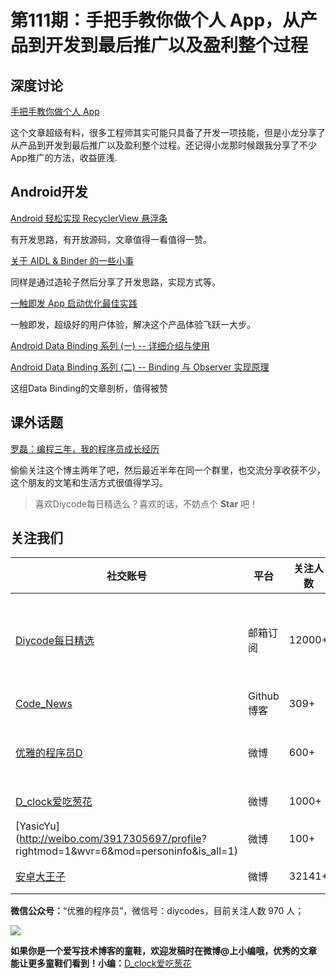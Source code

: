# 第111期：手把手教你做个人 App，从产品到开发到最后推广以及盈利整个过程

## 深度讨论

[手把手教你做个人 App](http://www.diycode.cc/topics/409)

这个文章超级有料，很多工程师其实可能只具备了开发一项技能，但是小龙分享了从产品到开发到最后推广以及盈利整个过程。还记得小龙那时候跟我分享了不少App推广的方法，收益匪浅.

## Android开发

[Android 轻松实现 RecyclerView 悬浮条](http://www.diycode.cc/topics/408)

有开发思路，有开放源码，文章值得一看值得一赞。

[关于 AIDL & Binder 的一些小事](http://www.diycode.cc/topics/407)

同样是通过造轮子然后分享了开发思路，实现方式等。

[一触即发 App 启动优化最佳实践](http://www.diycode.cc/topics/405)

一触即发，超级好的用户体验，解决这个产品体验飞跃一大步。

[Android Data Binding 系列 (一) -- 详细介绍与使用](http://www.diycode.cc/topics/398)

[Android Data Binding 系列 (二) -- Binding 与 Observer 实现原理](http://www.diycode.cc/topics/403)

这组Data Binding的文章剖析，值得被赞

## 课外话题

[罗磊：编程三年，我的程序员成长经历 ](http://www.diycode.cc/news/1476)

偷偷关注这个博主两年了吧，然后最近半年在同一个群里，也交流分享收获不少，这个朋友的文笔和生活方式很值得学习。

> 喜欢Diycode每日精选么？喜欢的话，不妨点个 **Star** 吧！

## 关注我们

| 社交账号  |  平台  | 关注人数 | 说明 |
| -------- | -------- | -------- | -------- |
| [Diycode每日精选](http://list.qq.com/cgi-bin/qf_invite?id=d469993d2c888e971c0fbb2309c4d84256968386b126b967)|   邮箱订阅  | 12000+ | 每日分享一次Android、iOS、Swfit技术干货  |
| [Code_News](https://github.com/DiyCodes/code_news) |    Github博客  |309+ | 每日邮件推送列表  |
| [优雅的程序员D](http://weibo.com/u/5891258264) |   微博  | 600+ | 官方微博，每日分享开源信息  |
| [D_clock爱吃葱花](http://weibo.com/u/2480694892)  |   微博  | 1000+ | 日报发起人  |
|[YasicYu](http://weibo.com/3917305697/profile? rightmod=1&wvr=6&mod=personinfo&is_all=1)  |   微博  | 100+ | 日报发起人  |
|[安卓大王子](http://weibo.com/apkbus/)   |   微博  | 32141+ | 日报发起人  |



**微信公众号：**“优雅的程序员”，微信号：diycodes，目前关注人数 970 人；

![](http://upload-images.jianshu.io/upload_images/1846413-b42abfa70f909099.jpg?imageMogr2/auto-orient/strip%7CimageView2/2/w/1240)

**如果你是一个爱写技术博客的童鞋，欢迎发稿时在微博@上小编哦，优秀的文章能让更多童鞋们看到！小编：**[D_clock爱吃葱花](http://weibo.com/2480694892/profile?rightmod=1&wvr=6&mod=personinfo&is_all=1)
